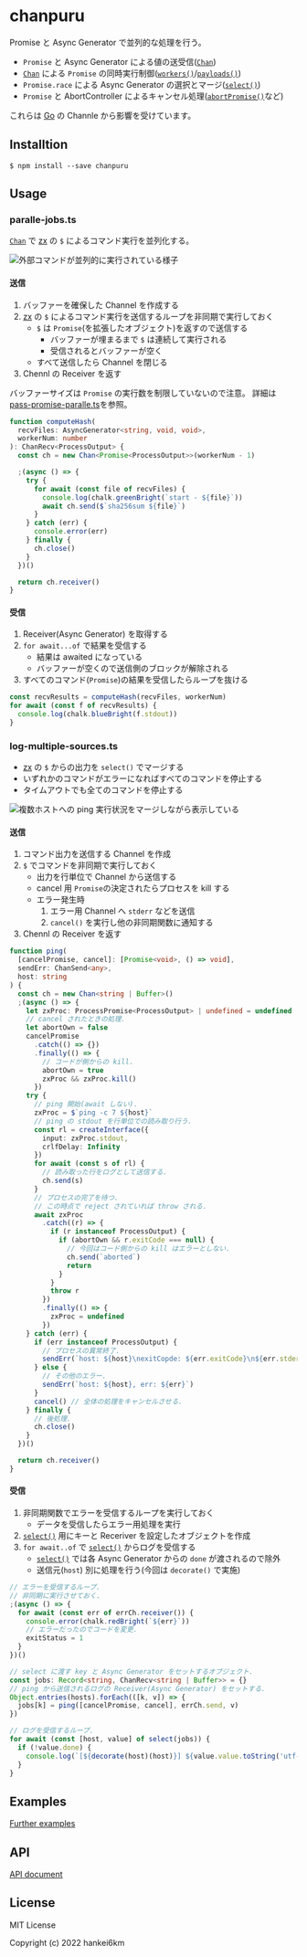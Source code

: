# chanpuru

Promise と Async Generator で並列的な処理を行う。

- `Promise` と Async Generator による値の送受信([`Chan`])
- [`Chan`] による `Promise` の同時実行制御([`workers()`]/[`payloads()`])
- `Promise.race` による Async Generator の選択とマージ([`select()`])
- `Promise` と AbortController によるキャンセル処理([`abortPromise()`]など)

これらは [Go] の Channle から影響を受けています。

## Installtion

```console
$ npm install --save chanpuru
```

## Usage

### paralle-jobs.ts

[`Chan`] で [zx] の `$` によるコマンド実行を並列化する。

![外部コマンドが並列的に実行されている様子](docs/parallel-jobs.gif)

#### 送信

1. バッファーを確保した Channel を作成する
1. [zx] の `$` によるコマンド実行を送信するループを非同期で実行しておく
   - `$` は `Promise`(を拡張したオブジェクト)を返すので送信する
     - バッファーが埋まるまで `$` は連続して実行される
     - 受信されるとバッファーが空く
   - すべて送信したら Channel を閉じる
1. Chennl の Receiver を返す

バッファーサイズは `Promise` の実行数を制限していないので注意。
詳細は[pass-promise-paralle.ts](https://raw.githubusercontent.com/hankei6km/chanpuru/main/docs/parallel-jobs.gif)を参照。

```ts
function computeHash(
  recvFiles: AsyncGenerator<string, void, void>,
  workerNum: number
): ChanRecv<ProcessOutput> {
  const ch = new Chan<Promise<ProcessOutput>>(workerNum - 1)

  ;(async () => {
    try {
      for await (const file of recvFiles) {
        console.log(chalk.greenBright(`start - ${file}`))
        await ch.send($`sha256sum ${file}`)
      }
    } catch (err) {
      console.error(err)
    } finally {
      ch.close()
    }
  })()

  return ch.receiver()
}
```

#### 受信

1. Receiver(Async Generator) を取得する
1. `for await...of` で結果を受信する
   - 結果は awaited になっている
   - バッファーが空くので送信側のブロックが解除される
1. すべてのコマンド(`Promise`)の結果を受信したらループを抜ける

```ts
const recvResults = computeHash(recvFiles, workerNum)
for await (const f of recvResults) {
  console.log(chalk.blueBright(f.stdout))
}
```

### log-multiple-sources.ts

- [zx] の `$` からの出力を `select()` でマージする
- いずれかのコマンドがエラーになればすべてのコマンドを停止する
- タイムアウトでも全てのコマンドを停止する

![複数ホストへの ping 実行状況をマージしながら表示している](https://raw.githubusercontent.com/hankei6km/chanpuru/main/docs/log-multpiple-sources.gif)

#### 送信

1. コマンド出力を送信する Channel を作成
1. `$` でコマンドを非同期で実行しておく
   - 出力を行単位で Channel から送信する
   - cancel 用 `Promise`の決定されたらプロセスを kill する
   - エラー発生時
     1. エラー用 Channel へ `stderr` などを送信
     1. `cancel()` を実行し他の非同期関数に通知する
1. Chennl の Receiver を返す

```ts
function ping(
  [cancelPromise, cancel]: [Promise<void>, () => void],
  sendErr: ChanSend<any>,
  host: string
) {
  const ch = new Chan<string | Buffer>()
  ;(async () => {
    let zxProc: ProcessPromise<ProcessOutput> | undefined = undefined
    // cancel されたときの処理.
    let abortOwn = false
    cancelPromise
      .catch(() => {})
      .finally(() => {
        // コードが側からの kill.
        abortOwn = true
        zxProc && zxProc.kill()
      })
    try {
      // ping 開始(await しない).
      zxProc = $`ping -c 7 ${host}`
      // ping の stdout を行単位での読み取り行う.
      const rl = createInterface({
        input: zxProc.stdout,
        crlfDelay: Infinity
      })
      for await (const s of rl) {
        // 読み取った行をログとして送信する.
        ch.send(s)
      }
      // プロセスの完了を待つ.
      // この時点で reject されていれば throw される.
      await zxProc
        .catch((r) => {
          if (r instanceof ProcessOutput) {
            if (abortOwn && r.exitCode === null) {
              // 今回はコード側からの kill はエラーとしない.
              ch.send(`aborted`)
              return
            }
          }
          throw r
        })
        .finally(() => {
          zxProc = undefined
        })
    } catch (err) {
      if (err instanceof ProcessOutput) {
        // プロセスの異常終了.
        sendErr(`host: ${host}\nexitCopde: ${err.exitCode}\n${err.stderr}`)
      } else {
        // その他のエラー.
        sendErr(`host: ${host}, err: ${err}`)
      }
      cancel() // 全体の処理をキャンセルさせる.
    } finally {
      // 後処理.
      ch.close()
    }
  })()

  return ch.receiver()
}
```

#### 受信

1. 非同期関数でエラーを受信するループを実行しておく
   - データを受信したらエラー用処理を実行
1. [`select()`] 用にキーと Receriver を設定したオブジェクトを作成
1. `for await..of` で [`select()`] からログを受信する
   - [`select()`] では各 Async Generator からの `done` が渡されるので除外
   - 送信元(`host`) 別に処理を行う(今回は `decorate()` で実施)

```ts
// エラーを受信するループ.
// 非同期に実行させておく.
;(async () => {
  for await (const err of errCh.receiver()) {
    console.error(chalk.redBright(`${err}`))
    // エラーだったのでコードを変更.
    exitStatus = 1
  }
})()

// select に渡す key と Async Generator をセットするオブジェクト.
const jobs: Record<string, ChanRecv<string | Buffer>> = {}
// ping から送信されるログの Receiver(Async Generator) をセットする.
Object.entries(hosts).forEach(([k, v]) => {
  jobs[k] = ping([cancelPromise, cancel], errCh.send, v)
})

// ログを受信するループ.
for await (const [host, value] of select(jobs)) {
  if (!value.done) {
    console.log(`[${decorate(host)(host)}] ${value.value.toString('utf-8')}`)
  }
}
```

## Examples

[Further examples](https://github.com/hankei6km/chanpuru/blob/main/examples/README.md)

## API

[API document](https://github.com/hankei6km/chanpuru/blob/main/docs/modules.md)

## License

MIT License

Copyright (c) 2022 hankei6km

[go]: https://go.dev/
[`chan`]: https://github.com/hankei6km/chanpuru/blob/main/docs/classes/Chan.md
[`workers()`]: https://github.com/hankei6km/chanpuru/blob/main/docs/modules.md#workers
[`payloads()`]: https://github.com/hankei6km/chanpuru/blob/main/docs/modules.md#payloads
[`select()`]: https://github.com/hankei6km/chanpuru/blob/main/docs/modules.md#select
[`abortpromise()`]: https://github.com/hankei6km/chanpuru/blob/main/docs/modules.md#abortpromise
[zx]: https://github.com/google/zx
